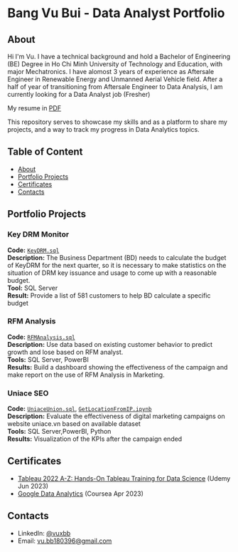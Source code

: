 # Bang Vu Bui - Data Analyst Portfolio
## About
Hi I'm Vu. I have a technical background and hold a Bachelor of Engineering (BE) Degree in Ho Chi Minh University of Technology and Education, with major Mechatronics. I have alomost 3 years of experience as Aftersale Engineer in Renewable Energy and Unmanned Aerial Vehicle field. After a half of year of transitioning from Aftersale Engineer to Data Analysis, I am currently looking for a Data Analyst job (Fresher)

My resume in [PDF](https://github.com/vuxbb/daportfolio/blob/main/DACV.pdf)

This repository serves to showcase my skills and as a platform to share my projects, and a way to track my progress in Data Analytics topics.

## Table of Content
- [About](#about)
- [Portfolio Projects](#portfolio-projects)
- [Certificates](#certificates)
- [Contacts](#contacts)

## Portfolio Projects

### Key DRM Monitor
**Code:** [`KeyDRM.sql`](https://github.com/vuxbb/Key-DRM-Report/blob/main/KeyDRM.sql)     
**Description:** The Business Department (BD) needs to calculate the budget of KeyDRM for the next quarter, so it is necessary to make statistics on the situation of DRM key issuance and usage to come up with a reasonable budget.    
**Tool:** SQL Server   
**Result:** Provide a list of 581 customers to help BD calculate a specific budget
### RFM Analysis
**Code:** [`RFMAnalysis.sql`](https://github.com/vuxbb/RFM/blob/main/results.sql)   
**Description:** Use data based on existing customer behavior to predict growth and lose based on RFM analyst.   
**Tools:** SQL Server, PowerBI   
**Results:** Build a dashboard showing the effectiveness of the campaign and make report on the use of RFM Analysis in Marketing.  
### Uniace SEO
**Code:** [`UniaceUnion.sql`](https://github.com/vuxbb/Uniace-SEO/blob/main/UniaceUnion.sql), [`GetLocationFromIP.ipynb`](https://github.com/vuxbb/Uniace-SEO/blob/main/.ipynb_checkpoints/Get_Location_From_IP-checkpoint.ipynb)  
**Description:** Evaluate the effectiveness of digital marketing campaigns on website uniace.vn based on available dataset   
**Tools:** SQL Server,PowerBI, Python   
**Results:** Visualization of the KPIs after the campaign ended

## Certificates
- [Tableau 2022 A-Z: Hands-On Tableau Training for Data Science](https://www.udemy.com/certificate/UC-7b9cdc37-446c-42d4-9482-aadf3be74180) (Udemy Jun 2023)
- [Google Data Analytics](https://www.coursera.org/account/accomplishments/professional-cert/GHAPETZ3GMPK) (Coursea Apr 2023)
## Contacts
- LinkedIn: [@vuxbb](https://www.linkedin.com/in/vuxbb/)
- Email: vu.bb180396@gmail.com

